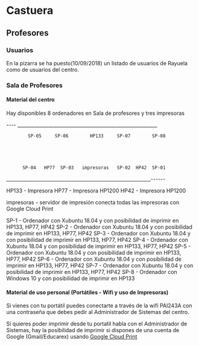 # Castuera

## Profesores

### Usuarios

En la pizarra se ha puesto(10/09/2018) un listado de usuarios de Rayuela como de usuarios del centro.

### Sala de Profesores

#### Material del centro
Hay disponibles 8 ordenadores en Sala de profesores y tres impresoras

  ---- __________________________________________________________
  
            SP-05     SP-06        HP133     SP-07        SP-08
         
         
         
         
         
          SP-04   HP77  SP-03   impresoras   SP-02  HP42  SP-01
____________________________________________________________------

HP133 - Impresora 
HP77 - Impresora HP1200
HP42 - Impresora HP1200

impresoras - servidor de impresión conecta todas las impresoras con Google Cloud Print

SP-1 - Ordenador con Xubuntu 18.04 y con posibilidad de imprimir en HP133, HP77, HP42
SP-2 - Ordenador con Xubuntu 18.04 y con posibilidad de imprimir en HP133, HP77, HP42
SP-3 - Ordenador con Xubuntu 18.04 y con posibilidad de imprimir en HP133, HP77, HP42
SP-4 - Ordenador con Xubuntu 18.04 y con posibilidad de imprimir en HP133, HP77, HP42
SP-5 - Ordenador con Xubuntu 18.04 y con posibilidad de imprimir en HP133, HP77, HP42
SP-6 - Ordenador con Xubuntu 18.04 y con posibilidad de imprimir en HP133, HP77, HP42
SP-7 - Ordenador con Xubuntu 18.04 y con posibilidad de imprimir en HP133, HP77, HP42
SP-8 - Ordenador con Windows 10 y con posibilidad de imprimir en HP133

#### Material de uso personal (Portátiles - Wifi y uso de Impresoras)

Si vienes con tu portátil puedes conectarte a través de la wifi PAI243A con una contraseña que debes pedir al Administrador de Sistemas del centro.

Si quieres poder imprimir desde tu portatil habla con el Administrador de Sistemas, hay la posibilidad de imprimir si dispones de una cuenta de Google (Gmail/Educarex) usando [Google Cloud Print](https://www.google.com/cloudprint/)

